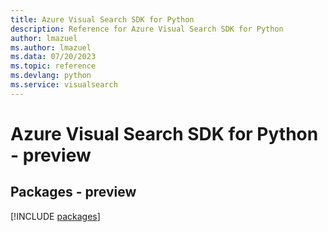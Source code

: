 ```yaml
---
title: Azure Visual Search SDK for Python
description: Reference for Azure Visual Search SDK for Python
author: lmazuel
ms.author: lmazuel
ms.data: 07/20/2023
ms.topic: reference
ms.devlang: python
ms.service: visualsearch
---
```

# Azure Visual Search SDK for Python - preview
## Packages - preview
[!INCLUDE [packages](visual-search-index.md)]